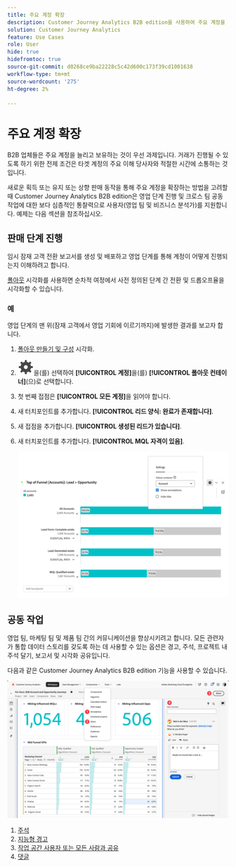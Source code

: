 ```yaml
---
title: 주요 계정 확장
description: Customer Journey Analytics B2B edition을 사용하여 주요 계정을 확장하는 방법에 대해 알아봅니다.
solution: Customer Journey Analytics
feature: Use Cases
role: User
hide: true
hidefromtoc: true
source-git-commit: d0268ce9ba22228c5c42d600c173f39cd1001638
workflow-type: tm+mt
source-wordcount: '275'
ht-degree: 2%

---
```


# 주요 계정 확장

B2B 업체들은 주요 계정을 늘리고 보유하는 것이 우선 과제입니다. 거래가 진행될 수 있도록 하기 위한 전제 조건은 타겟 계정의 주요 이해 당사자와 적절한 시간에 소통하는 것입니다.

새로운 획득 또는 유지 또는 상향 판매 동작을 통해 주요 계정을 확장하는 방법을 고려할 때 Customer Journey Analytics B2B edition은 영업 단계 진행 및 크로스 팀 공동 작업에 대한 보다 심층적인 통찰력으로 사용자(영업 팀 및 비즈니스 분석가)를 지원합니다. 예제는 다음 섹션을 참조하십시오.

## 판매 단계 진행

임시 잠재 고객 전환 보고서를 생성 및 배포하고 영업 단계를 통해 계정이 어떻게 진행되는지 이해하려고 합니다.

[폴아웃](/help/analysis-workspace/visualizations/fallout/fallout-flow.md) 시각화를 사용하면 순차적 여정에서 사전 정의된 단계 간 전환 및 드롭오프율을 시각화할 수 있습니다.

### 예

영업 단계의 맨 위(잠재 고객에서 영업 기회에 이르기까지)에 발생한 결과를 보고자 합니다.

1. [폴아웃 만들기 및 구성](/help/analysis-workspace/visualizations/fallout/configuring-fallout.md) 시각화.
1. ![설정](/help/assets/icons/Setting.svg)을(를) 선택하여 **[!UICONTROL 계정]**&#x200B;을(를) **[!UICONTROL 폴아웃 컨테이너]**(으)로 선택합니다.
1. 첫 번째 접점은 **[!UICONTROL 모든 계정]**&#x200B;을 읽어야 합니다.
1. 새 터치포인트를 추가합니다. **[!UICONTROL 리드 양식: 완료가 존재합니다]**.
1. 새 접점을 추가합니다. **[!UICONTROL 생성된 리드가 있습니다]**.
1. 새 터치포인트를 추가합니다. **[!UICONTROL MQL 자격이 있음]**.

   ![B2B - 주요 계정 증가 - 판매 단계 진행 - 폴아웃](assets/b2b-uc-grow-key-accounts-fallout.png)


## 공동 작업

영업 팀, 마케팅 팀 및 제품 팀 간의 커뮤니케이션을 향상시키려고 합니다. 모든 관련자가 통합 데이터 스토리를 갖도록 하는 데 사용할 수 있는 옵션은 경고, 주석, 프로젝트 내 주석 달기, 보고서 및 시각화 공유입니다.

다음과 같은 Customer Journey Analytics B2B edition 기능을 사용할 수 있습니다.

![B2B 사용 사례 - 주요 계정 늘리기 - 공동 작업 - 공유](assets/b2b-uc-grow-key-accounts-share.png)

1. [주석](/help/components/annotations/overview.md)
1. [지능형 경고](/help/components/c-intelligent-alerts/intelligent-alerts.md)
1. [작업 공간 사용자 또는 모든 사람과 공유](/help/analysis-workspace/curate-share/share-projects.md)
1. [댓글](/help/analysis-workspace/build-workspace-project/comment-projects.md)

